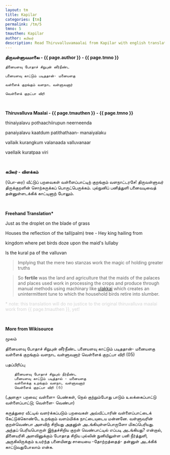 ```yaml
---
layout: tm
title: Kapilar
categories: [tm]
permalink: /tm/5
tmno: 5
tmauthen: Kapilar
author: கபிலர்
description: Read Thiruvalluvamaalai from Kapilar with english translation
---
```


**திருவள்ளுவமாலை - {{ page.author }} - {{ page.tmno }}**

    தினையளவு போதாச் சிறுபுன் னீர்நீண்ட

    பனையளவு காட்டும் படிததான்- மனையளகு

    வள்ளைக் குறங்கும் வளநாட வள்ளுவனார்

    வெள்ளைக் குறட்பா விரி

<br>

**Thiruvalluva Maalai - {{ page.tmauthen }} - {{ page.tmno }}**

thinaiyalavu pothaachiirupun neerneenda

panaiyalavu kaatdum patithathaan- manaiyalaku

vallaik kurangkum valanaada valluvanaar

vaellaik kuratpaa viri 

<br>

**கபிலர் - விளக்கம்**

(பொ-ரை) வீட்டுப் பறவைகள் வள்ளைப்பாட்டிற் குறங்கும் வளநாட்டரசே! திருவள்ளுவர் திருக்குறளின் சொற்சுருக்கப் பொருட்பெருக்கம். புல்நுனிப் பனித்துளி பனைவடிவைத் தன்னுள்ளடக்கிக் காட்டினாற் போலும்.

<br>

**Freehand Translation\***

Just as the droplet on the blade of grass

Houses the reflection of the tall(palm) tree - Hey king hailing from

kingdom where pet birds doze upon the maid's lullaby

Is the kural pa of the valluvan 

> Implying that the mere two stanzas work the magic of holding greater truths

> So **fertile** was the land and agriculture that the maids of the palaces and places used work in processing the crops and produce through manual methods using machinary like [ulakkai](https://ta.wikipedia.org/wiki/%E0%AE%89%E0%AE%B2%E0%AE%95%E0%AF%8D%E0%AE%95%E0%AF%88) which creates an unintermittent tune to which the household birds retire into slumber.

<p style="color: lightgrey;">* note: this translation will do no justice to the original thiruvalluva maalai work from {{ page.tmauthen }}, yet!</p>

<br>

**More from Wikisource**

மூலம்

தினையளவு போதாச் சிறுபுன் னீர்நீண்ட
பனையளவு காட்டும் படிததான்- மனையளகு
வள்ளைக் குறங்கும் வளநாட வள்ளுவனார்
வெள்ளைக் குறட்பா விரி (05)

பதப்பிரிப்பு

        தினையளவு போதாச் சிறுபுல் நீர்நீண்ட
        பனையளவு காட்டும் படித்தால் - மனையளகு
        வள்ளைக்கு உறங்கும் வளநாட வள்ளுவனார்
        வெள்ளைக் குறட்பா விரி (௫)

(அளகு= பறவை; வள்ளை= பெண்கள், நெல் குற்றும்போது பாடும் உலக்கைப்பாட்டு வள்ளைப்பாட்டு; வெள்ளை- வெண்பா)

கருத்துரை
    வீட்டில் வளர்க்கப்படும் பறவைகள் அவ்வீட்டாரின் வள்ளைப்பாட்டைக் கேட்டுக்கொண்டே உறங்கும் வளம்மிக்க நாட்டையுடைய மன்னனே. வள்ளுவரின் குறள்வெண்பா அளவிற் சிறியது அதனு்ள் அடங்கியுள்ளபொருளோ மிகப்பெரியது. அந்தப் பெரியபொருள் இந்தச்சிறிய குறள் வெண்பாட்டில் எப்படி அடங்கியது? என்றால், தினையரிசி அளவினுக்கும் போதாத சிறிய புல்லின் நுனியிலுள்ள பனி நீர்த்துளி, அருகிலிருக்கும் உயர்ந்த பனையினது சாயையை -தோற்றத்தைத்- தன்னுள் அடக்கிக் காட்டுவதுபோலாம் என்க.
